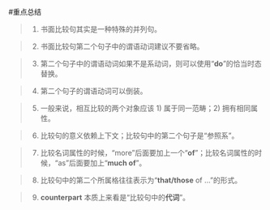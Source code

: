 #重点总结

> 1. 书面比较句其实是一种特殊的并列句。

> 2. 书面比较句第二个句子中的谓语动词建议不要省略。

> 3. 第二个句子中的谓语动词如果不是系动词，则可以使用“**do**”的恰当时态替换。

> 4. 第二个句子的谓语动词可以倒装。

> 5. 一般来说，相互比较的两个对象应该 1) 属于同一范畴；2) 拥有相同属性。

> 6. 比较句的意义依赖上下文；比较句中的第二个句子是“参照系”。

> 7. 比较名词属性的时候，“more”后面要加上一个“**of**”；比较名词属性的时候，“as”后面要加上“**much of**”。

> 8. 比较句中的第二个所属格往往表示为“**that/those** of …”的形式。

> 9. **counterpart** 本质上来看是“比较句中的**代词**”。
